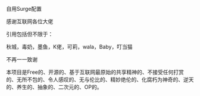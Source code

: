 
自用Surge配置

感谢互联网各位大佬

引用包括但不限于：

秋城，毒奶，墨鱼，K佬，可莉，wala，Baby，叮当猫

不再一一致谢

本项目是Free的、开源的、基于互联网最原始的共享精神的、不接受任何打赏的、无所不包的、令人感叹的、无与伦比的、精妙绝伦的、化腐朽为神奇的、逆天的、养生的、抽象的、二次元的、OP的。
